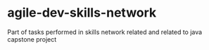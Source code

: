 # agile-dev-skills-network
Part of tasks performed in skills network related and related to java capstone project

